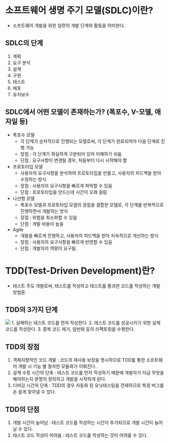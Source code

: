 # 소프트웨어 생명 주기 모델(SDLC)이란?
- 소프트웨어 개발을 위한 일련의 개발 단계와 활동을 의미한다.

## SDLC의 단계
1. 계획
2. 요구 분석
3. 설계
4. 구현
5. 테스트
6. 배포 
7. 유지보수

## SDLC에서 어떤 모델이 존재하는가? (폭포수, V-모델, 애자일 등)
- 폭포수 모델
  - 각 단계가 순차적으로 진행되는 모델로써,  각 단계가 완료되어야 다음 단계로 진행 가능
  - 장점 : 각 단계가 확실하게 구분되어 있어 이해하기 쉬움
  - 단점 : 요구사항이 변경될 경우, 처음부터 다시 시작해야 함
- 프로토타입 모델
    - 사용자의 요구사항을 분석하여 프로토타입을 만들고, 사용자의 피드백을 받아 수정하는 방식
    - 장점 : 사용자의 요구사항을 빠르게 파악할 수 있음
    - 단점 : 프로토타입을 만드는데 시간이 오래 걸림
- 나선형 모델 
  - 폭포수 모델과 프로토타입 모델의 장점을 결합한 모델로, 각 단계를 반복적으로 진행하면서 개발하는 방식
  - 장점 : 위험을 최소화할 수 있음
  - 단점 : 개발 비용이 높음
- Agile
  - 개발을 빠르게 진행하고, 사용자의 피드백을 받아 지속적으로 개선하는 방식
  - 장점 : 사용자의 요구사항을 빠르게 반영할 수 있음
  - 단점 : 개발자의 역량이 요구됨. 

# TDD(Test-Driven Development)란?
- 테스트 주도 개발로써, 테스트를 작성하고 테스트를 통과한 코드를 작성하는 개발 방법론.

## TDD의 3가지 단계
<img src="https://img1.daumcdn.net/thumb/R1280x0/?scode=mtistory2&fname=https%3A%2F%2Fblog.kakaocdn.net%2Fdn%2FmG0Pb%2FbtqBZMj04hL%2FiFrPHyeudxXYfxkWANylY0%2Fimg.png">
1. 실패하는 테스트 코드를 먼저 작성한다.
2. 테스트 코드를 성공시키기 위한 실제 코드를 작성한다.
3. 중복 코드 제거, 일반화 등의 리팩토링을 수행한다.

## TDD의 장점
1. 객체지향적인 코드 개발 : 코드의 재사용 보장을 명시하므로 TDD를 통한 소프트웨어 개발 시 기능 별 철저한 모듈화가 이뤄진다.
2. 설계 수정 시간의 단축 : 테스트 코드를 먼저 작성하기 때문에 개발자가 지금 무엇을 해야하는지 분명히 정의하고 개발을 시작하게 된다.
3. 디버깅 시간의 단축 : TDD의 경우 자동화 된 유닛테스팅을 전재하므로 특정 버그를 손 쉽게 찾아낼 수 있다.

## TDD의 단점
1. 개발 시간이 늘어남 : 테스트 코드를 작성하는 시간이 추가되므로 개발 시간이 늘어날 수 있다.
2. 테스트 코드 작성이 어려움 : 테스트 코드를 작성하는 것이 어려울 수 있다.

